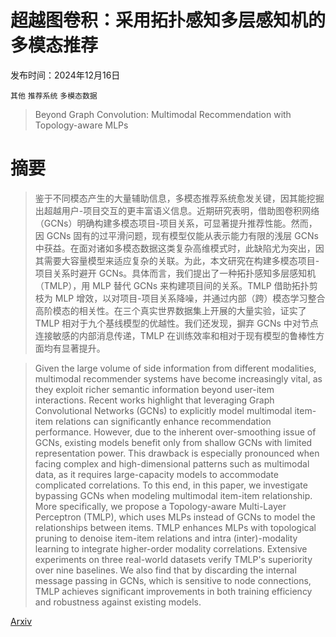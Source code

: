 # 超越图卷积：采用拓扑感知多层感知机的多模态推荐

发布时间：2024年12月16日

`其他` `推荐系统` `多模态数据`

> Beyond Graph Convolution: Multimodal Recommendation with Topology-aware MLPs

# 摘要

> 鉴于不同模态产生的大量辅助信息，多模态推荐系统愈发关键，因其能挖掘出超越用户-项目交互的更丰富语义信息。近期研究表明，借助图卷积网络（GCNs）明确构建多模态项目-项目关系，可显著提升推荐性能。然而，因 GCNs 固有的过平滑问题，现有模型仅能从表示能力有限的浅层 GCNs 中获益。在面对诸如多模态数据这类复杂高维模式时，此缺陷尤为突出，因其需要大容量模型来适应复杂的关联。为此，本文研究在构建多模态项目-项目关系时避开 GCNs。具体而言，我们提出了一种拓扑感知多层感知机（TMLP），用 MLP 替代 GCNs 来构建项目间的关系。TMLP 借助拓扑剪枝为 MLP 增效，以对项目-项目关系降噪，并通过内部（跨）模态学习整合高阶模态的相关性。在三个真实世界数据集上开展的大量实验，证实了 TMLP 相对于九个基线模型的优越性。我们还发现，摒弃 GCNs 中对节点连接敏感的内部消息传递，TMLP 在训练效率和相对于现有模型的鲁棒性方面均有显著提升。

> Given the large volume of side information from different modalities, multimodal recommender systems have become increasingly vital, as they exploit richer semantic information beyond user-item interactions. Recent works highlight that leveraging Graph Convolutional Networks (GCNs) to explicitly model multimodal item-item relations can significantly enhance recommendation performance. However, due to the inherent over-smoothing issue of GCNs, existing models benefit only from shallow GCNs with limited representation power. This drawback is especially pronounced when facing complex and high-dimensional patterns such as multimodal data, as it requires large-capacity models to accommodate complicated correlations. To this end, in this paper, we investigate bypassing GCNs when modeling multimodal item-item relationship. More specifically, we propose a Topology-aware Multi-Layer Perceptron (TMLP), which uses MLPs instead of GCNs to model the relationships between items. TMLP enhances MLPs with topological pruning to denoise item-item relations and intra (inter)-modality learning to integrate higher-order modality correlations. Extensive experiments on three real-world datasets verify TMLP's superiority over nine baselines. We also find that by discarding the internal message passing in GCNs, which is sensitive to node connections, TMLP achieves significant improvements in both training efficiency and robustness against existing models.

[Arxiv](https://arxiv.org/abs/2412.11747)